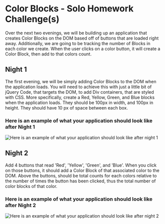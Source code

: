 # Color Blocks - Solo Homework Challenge(s)
Over the next two evenings, we will be building up an application that creates Color Blocks on the DOM based off of buttons that are loaded right away. Additionally, we are going to be tracking the number of Blocks in each color we create. When the user clicks on a color button, it will create a Color Block, then add to that colors count.

## Night 1
The first evening, we will be simply adding Color Blocks to the DOM when the application loads. You will need to achieve this with just a little bit of jQuery Code, that targets the DOM, to add Div containers, that are styled with CSS. More specifically, create a Red, Yellow, Green, and Blue blocks when the application loads. They should be 100px in width, and 100px in height. They should have 10 px of space between each box. 

### Here is an example of what your application should look like after Night 1

![Here is an example of what your application should look like after night 1](http://i.imgur.com/TRhp9w1.png)

## Night 2 
Add 4 buttons that read 'Red', 'Yellow', 'Green', and 'Blue'. When you click on those buttons, it should add a Color Block of that associated color to the DOM. Above the buttons, should be total counts for each colors relative to the number of times the button has been clicked, thus the total number of color blocks of that color.

### Here is an example of what your application should look like after Night 2

![Here is an example of what your application should look like after night 2](http://i.imgur.com/ChOIEjW.png)
